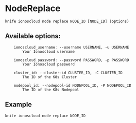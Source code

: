 # NodeReplace



    knife ionoscloud node replace NODE_ID [NODE_ID] (options)


## Available options:

```
    ionoscloud_username: --username USERNAME, -u USERNAME
        Your Ionoscloud username

    ionoscloud_password: --password PASSWORD, -p PASSWORD
        Your Ionoscloud password

    cluster_id: --cluster-id CLUSTER_ID, -C CLUSTER_ID
        The ID of the K8s Cluster

    nodepool_id: --nodepool-id NODEPOOL_ID, -P NODEPOOL_ID
        The ID of the K8s Nodepool

```

## Example

    knife ionoscloud node replace NODE_ID 
